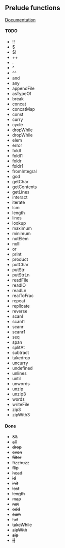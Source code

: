 ## Prelude functions

[Documentation](http://hackage.haskell.org/package/base-4.7.0.1/docs/Prelude.html)

#### TODO

* !!
* $
* $!
* ++
* .
* ^
* ^^
* and
* any
* appendFile
* asTypeOf
* break
* concat
* concatMap
* const
* curry
* cycle
* dropWhile
* dropWhile
* elem
* error
* foldl
* foldl1
* foldr
* foldr1
* fromIntegral
* gcd
* getChar
* getContents
* getLines
* interact
* iterate
* lcm
* length
* lines
* lookup
* maximum
* minimum
* notElem
* null
* or
* print
* product
* putChar
* putStr
* putStrLn
* readFile
* readIO
* readLn
* realToFrac
* repeat
* replicate
* reverse
* scanl
* scanl1
* scanr
* scanr1
* seq
* span
* splitAt
* subtract
* takedrop
* uncurry
* undefined
* unlines
* until
* unwords
* unzip
* unzip3
* words
* writeFile
* zip3
* zipWith3

#### Done

* ~~&&~~
* ~~all~~
* ~~drop~~
* ~~even~~
* ~~filter~~
* ~~fizzbuzz~~
* ~~flip~~
* ~~head~~
* ~~id~~
* ~~init~~
* ~~last~~
* ~~length~~
* ~~map~~
* ~~not~~
* ~~odd~~
* ~~sum~~
* ~~tail~~
* ~~takeWhile~~
* ~~zipWith~~
* ~~zip~~
* ~~||~~
